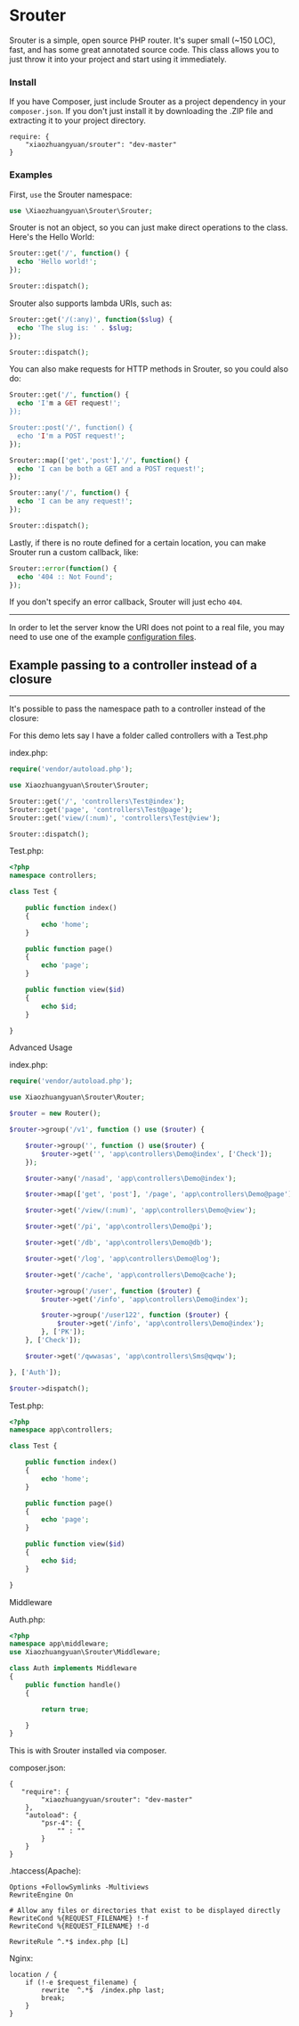 Srouter
=====

Srouter is a simple, open source PHP router. It's super small (~150 LOC), fast, and has some great annotated source code. This class allows you to just throw it into your project and start using it immediately.

### Install

If you have Composer, just include Srouter as a project dependency in your `composer.json`. If you don't just install it by downloading the .ZIP file and extracting it to your project directory.

```
require: {
    "xiaozhuangyuan/srouter": "dev-master"
}
```

### Examples

First, `use` the Srouter namespace:

```PHP
use \Xiaozhuangyuan\Srouter\Srouter;
```

Srouter is not an object, so you can just make direct operations to the class. Here's the Hello World:

```PHP
Srouter::get('/', function() {
  echo 'Hello world!';
});

Srouter::dispatch();
```

Srouter also supports lambda URIs, such as:

```PHP
Srouter::get('/(:any)', function($slug) {
  echo 'The slug is: ' . $slug;
});

Srouter::dispatch();
```

You can also make requests for HTTP methods in Srouter, so you could also do:

```PHP
Srouter::get('/', function() {
  echo 'I'm a GET request!';
});

Srouter::post('/', function() {
  echo 'I'm a POST request!';
});

Srouter::map(['get','post'],'/', function() {
  echo 'I can be both a GET and a POST request!';
});

Srouter::any('/', function() {
  echo 'I can be any request!';
});

Srouter::dispatch();
```

Lastly, if there is no route defined for a certain location, you can make Srouter run a custom callback, like:

```PHP
Srouter::error(function() {
  echo '404 :: Not Found';
});
```

If you don't specify an error callback, Srouter will just echo `404`.

<hr>

In order to let the server know the URI does not point to a real file, you may need to use one of the example [configuration files](https://github.com/xiaozhuangyuan/srouter/tree/master/config).


## Example passing to a controller instead of a closure
<hr>
It's possible to pass the namespace path to a controller instead of the closure:

For this demo lets say I have a folder called controllers with a Test.php

index.php:

```php
require('vendor/autoload.php');

use Xiaozhuangyuan\Srouter\Srouter;

Srouter::get('/', 'controllers\Test@index');
Srouter::get('page', 'controllers\Test@page');
Srouter::get('view/(:num)', 'controllers\Test@view');

Srouter::dispatch();
```

Test.php:

```php
<?php
namespace controllers;

class Test {

    public function index()
    {
        echo 'home';
    }

    public function page()
    {
        echo 'page';
    }

    public function view($id)
    {
        echo $id;
    }

}
```

Advanced Usage

index.php:

```php
require('vendor/autoload.php');

use Xiaozhuangyuan\Srouter\Router;

$router = new Router();

$router->group('/v1', function () use ($router) {

    $router->group('', function () use($router) {
        $router->get('', 'app\controllers\Demo@index', ['Check']);
    });

    $router->any('/nasad', 'app\controllers\Demo@index');

    $router->map(['get', 'post'], '/page', 'app\controllers\Demo@page');

    $router->get('/view/(:num)', 'app\controllers\Demo@view');

    $router->get('/pi', 'app\controllers\Demo@pi');

    $router->get('/db', 'app\controllers\Demo@db');

    $router->get('/log', 'app\controllers\Demo@log');

    $router->get('/cache', 'app\controllers\Demo@cache');

    $router->group('/user', function ($router) {
        $router->get('/info', 'app\controllers\Demo@index');

        $router->group('/user122', function ($router) {
            $router->get('/info', 'app\controllers\Demo@index');
        }, ['PK']);
    }, ['Check']);

    $router->get('/qwwasas', 'app\controllers\Sms@qwqw');

}, ['Auth']);

$router->dispatch();
```

Test.php:

```php
<?php
namespace app\controllers;

class Test {

    public function index()
    {
        echo 'home';
    }

    public function page()
    {
        echo 'page';
    }

    public function view($id)
    {
        echo $id;
    }

}
```
Middleware

Auth.php:

```php
<?php
namespace app\middleware;
use Xiaozhuangyuan\Srouter\Middleware;

class Auth implements Middleware
{
    public function handle()
    {

        return true;

    }
}
```



This is with Srouter installed via composer.

composer.json:

```
{
   "require": {
        "xiaozhuangyuan/srouter": "dev-master"
    },
    "autoload": {
        "psr-4": {
            "" : ""
        }
    }
}
````

.htaccess(Apache):

```
Options +FollowSymlinks -Multiviews
RewriteEngine On

# Allow any files or directories that exist to be displayed directly
RewriteCond %{REQUEST_FILENAME} !-f
RewriteCond %{REQUEST_FILENAME} !-d

RewriteRule ^.*$ index.php [L]
```

Nginx:

```
location / {
    if (!-e $request_filename) {
        rewrite  ^.*$  /index.php last;
        break;
    }
}

```
